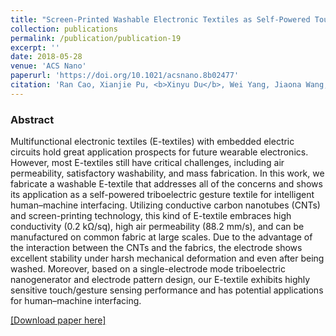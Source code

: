 ```yaml
---
title: "Screen-Printed Washable Electronic Textiles as Self-Powered Touch/Gesture Tribo-Sensors for Intelligent Human–Machine Interaction"
collection: publications
permalink: /publication/publication-19
excerpt: ''
date: 2018-05-28
venue: 'ACS Nano'
paperurl: 'https://doi.org/10.1021/acsnano.8b02477'
citation: 'Ran Cao, Xianjie Pu, <b>Xinyu Du</b>, Wei Yang, Jiaona Wang, Hengyu Guo, Shuyu Zhao, Zuqing Yuan, Chi Zhang, Congju Li*, and Zhong Lin Wang, "Screen-Printed Washable Electronic Textiles as Self-Powered Touch/Gesture Tribo-Sensors for Intelligent Human–Machine Interaction", <b><i>ACS Nano</i> 12(6)</b> 5190-5196 (2018)'
---
```

### Abstract

Multifunctional electronic textiles (E-textiles) with embedded electric circuits hold great application prospects for future wearable electronics. However, most E-textiles still have critical challenges, including air permeability, satisfactory washability, and mass fabrication. In this work, we fabricate a washable E-textile that addresses all of the concerns and shows its application as a self-powered triboelectric gesture textile for intelligent human–machine interfacing. Utilizing conductive carbon nanotubes (CNTs) and screen-printing technology, this kind of E-textile embraces high conductivity (0.2 kΩ/sq), high air permeability (88.2 mm/s), and can be manufactured on common fabric at large scales. Due to the advantage of the interaction between the CNTs and the fabrics, the electrode shows excellent stability under harsh mechanical deformation and even after being washed. Moreover, based on a single-electrode mode triboelectric nanogenerator and electrode pattern design, our E-textile exhibits highly sensitive touch/gesture sensing performance and has potential applications for human–machine interfacing.

[[Download paper here]](https://doi.org/10.1021/acsnano.8b02477)